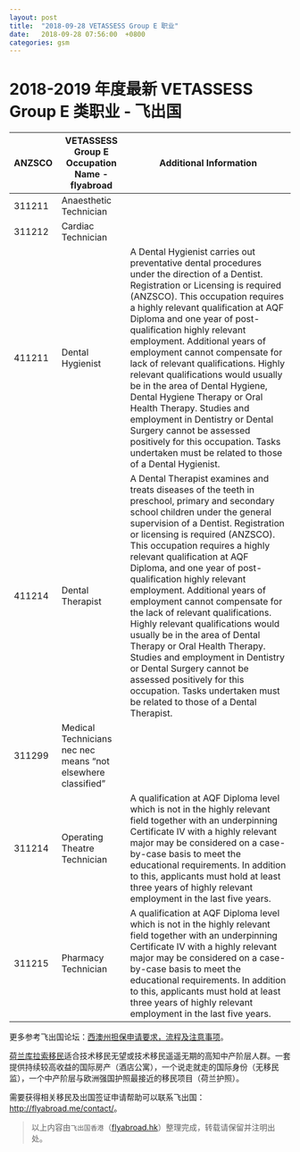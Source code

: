 ```yaml
---
layout: post
title:  "2018-09-28 VETASSESS Group E 职业​"
date:   2018-09-28 07:56:00  +0800
categories: gsm
---
```


# 2018-2019 年度最新 VETASSESS Group E 类职业 - 飞出国

ANZSCO | VETASSESS Group E Occupation Name - flyabroad | Additional Information
------ | --------- | -------
311211 | Anaesthetic Technician
311212 | Cardiac Technician
411211 | Dental Hygienist | A Dental Hygienist carries out preventative dental procedures under the direction of a Dentist. Registration or Licensing is required (ANZSCO). This occupation requires a highly relevant qualification at AQF Diploma and one year of post-qualification highly relevant employment. Additional years of employment cannot compensate for lack of relevant qualifications. Highly relevant qualifications would usually be in the area of Dental Hygiene, Dental Hygiene Therapy or Oral Health Therapy. Studies and employment in Dentistry or Dental Surgery cannot be assessed positively for this occupation. Tasks undertaken must be related to those of a Dental Hygienist.       
411214 | Dental Therapist | A Dental Therapist examines and treats diseases of the teeth in preschool, primary and secondary school children under the general supervision of a Dentist. Registration or licensing is required (ANZSCO). This occupation requires a highly relevant qualification at AQF Diploma, and one year of post-qualification highly relevant employment. Additional years of employment cannot compensate for the lack of relevant qualifications. Highly relevant qualifications would usually be in the area of Dental Therapy or Oral Health Therapy. Studies and employment in Dentistry or Dental Surgery cannot be assessed positively for this occupation. Tasks undertaken must be related to those of a Dental Therapist.
311299 | Medical Technicians nec nec means “not elsewhere classified”
311214 | Operating Theatre Technician | A qualification at AQF Diploma level which is not in the highly relevant field together with an underpinning Certificate IV with a highly relevant major may be considered on a case-by-case basis to meet the educational requirements. In addition to this, applicants must hold at least three years of highly relevant employment in the last five years.
311215 | Pharmacy Technician | A qualification at AQF Diploma level which is not in the highly relevant field together with an underpinning Certificate IV with a highly relevant major may be considered on a case-by-case basis to meet the educational requirements. In addition to this, applicants must hold at least three years of highly relevant employment in the last five years.

更多参考飞出国论坛：[西澳州担保申请要求，流程及注意事项](http://bbs.fcgvisa.com/t/skilled-migration-western-australia/2810)。 

[荷兰库拉索移民](http://www.flyabroad.hk/curacao)适合技术移民无望或技术移民遥遥无期的高知中产阶层人群。一套提供持续较高收益的国际房产（酒店公寓），一个说走就走的国际身份（无移民监），一个中产阶层与欧洲强国护照最接近的移民项目（荷兰护照）。

需要获得相关移民及出国签证申请帮助可以联系飞出国： <a href="http://flyabroad.me/contact" target="_blank">http://flyabroad.me/contact/</a>。

> 以上内容由`飞出国香港`（<a href="http://flyabroad.hk/" target="_blank">flyabroad.hk</a>）整理完成，转载请保留并注明出处。